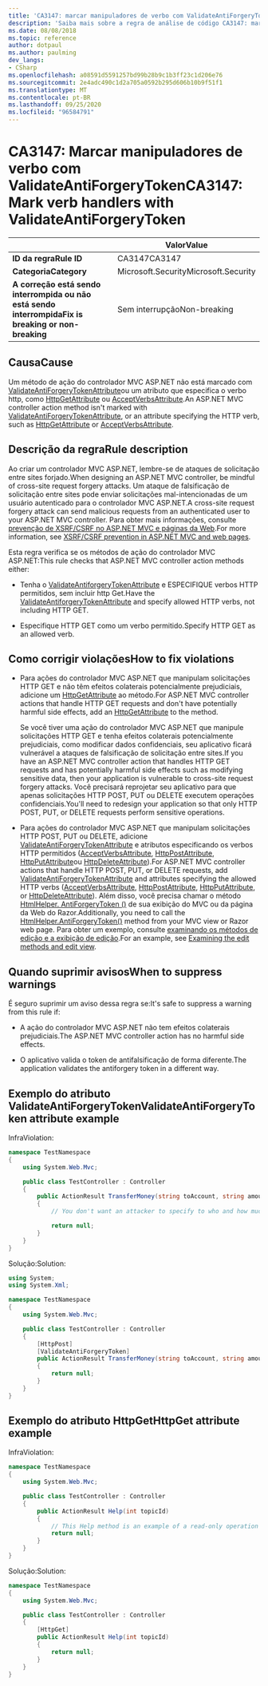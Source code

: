 ```yaml
---
title: 'CA3147: marcar manipuladores de verbo com ValidateAntiForgeryToken (análise de código)'
description: 'Saiba mais sobre a regra de análise de código CA3147: marcar manipuladores de verbo com ValidateAntiForgeryToken'
ms.date: 08/08/2018
ms.topic: reference
author: dotpaul
ms.author: paulming
dev_langs:
- CSharp
ms.openlocfilehash: a08591d5591257bd99b28b9c1b3ff23c1d206e76
ms.sourcegitcommit: 2e4adc490c1d2a705a0592b295d606b10b9f51f1
ms.translationtype: MT
ms.contentlocale: pt-BR
ms.lasthandoff: 09/25/2020
ms.locfileid: "96584791"
---
```

# <a name="ca3147-mark-verb-handlers-with-validateantiforgerytoken"></a><span data-ttu-id="9f27a-103">CA3147: Marcar manipuladores de verbo com ValidateAntiForgeryToken</span><span class="sxs-lookup"><span data-stu-id="9f27a-103">CA3147: Mark verb handlers with ValidateAntiForgeryToken</span></span>

| | <span data-ttu-id="9f27a-104">Valor</span><span class="sxs-lookup"><span data-stu-id="9f27a-104">Value</span></span> |
|-|-|
| <span data-ttu-id="9f27a-105">**ID da regra**</span><span class="sxs-lookup"><span data-stu-id="9f27a-105">**Rule ID**</span></span> |<span data-ttu-id="9f27a-106">CA3147</span><span class="sxs-lookup"><span data-stu-id="9f27a-106">CA3147</span></span>|
| <span data-ttu-id="9f27a-107">**Categoria**</span><span class="sxs-lookup"><span data-stu-id="9f27a-107">**Category**</span></span> |<span data-ttu-id="9f27a-108">Microsoft.Security</span><span class="sxs-lookup"><span data-stu-id="9f27a-108">Microsoft.Security</span></span>|
| <span data-ttu-id="9f27a-109">**A correção está sendo interrompida ou não está sendo interrompida**</span><span class="sxs-lookup"><span data-stu-id="9f27a-109">**Fix is breaking or non-breaking**</span></span> |<span data-ttu-id="9f27a-110">Sem interrupção</span><span class="sxs-lookup"><span data-stu-id="9f27a-110">Non-breaking</span></span>|

## <a name="cause"></a><span data-ttu-id="9f27a-111">Causa</span><span class="sxs-lookup"><span data-stu-id="9f27a-111">Cause</span></span>

<span data-ttu-id="9f27a-112">Um método de ação do controlador MVC ASP.NET não está marcado com [ValidateAntiForgeryTokenAttribute](/previous-versions/aspnet/dd492108(v=vs.118))ou um atributo que especifica o verbo http, como [HttpGetAttribute](/previous-versions/aspnet/ee470993(v%3dvs.118)) ou [AcceptVerbsAttribute](/previous-versions/aspnet/dd470553%28v%3dvs.118%29).</span><span class="sxs-lookup"><span data-stu-id="9f27a-112">An ASP.NET MVC controller action method isn't marked with [ValidateAntiForgeryTokenAttribute](/previous-versions/aspnet/dd492108(v=vs.118)), or an attribute specifying the HTTP verb, such as [HttpGetAttribute](/previous-versions/aspnet/ee470993(v%3dvs.118)) or [AcceptVerbsAttribute](/previous-versions/aspnet/dd470553%28v%3dvs.118%29).</span></span>

## <a name="rule-description"></a><span data-ttu-id="9f27a-113">Descrição da regra</span><span class="sxs-lookup"><span data-stu-id="9f27a-113">Rule description</span></span>

<span data-ttu-id="9f27a-114">Ao criar um controlador MVC ASP.NET, lembre-se de ataques de solicitação entre sites forjado.</span><span class="sxs-lookup"><span data-stu-id="9f27a-114">When designing an ASP.NET MVC controller, be mindful of cross-site request forgery attacks.</span></span> <span data-ttu-id="9f27a-115">Um ataque de falsificação de solicitação entre sites pode enviar solicitações mal-intencionadas de um usuário autenticado para o controlador MVC ASP.NET.</span><span class="sxs-lookup"><span data-stu-id="9f27a-115">A cross-site request forgery attack can send malicious requests from an authenticated user to your ASP.NET MVC controller.</span></span> <span data-ttu-id="9f27a-116">Para obter mais informações, consulte [prevenção de XSRF/CSRF no ASP.NET MVC e páginas da Web](/aspnet/mvc/overview/security/xsrfcsrf-prevention-in-aspnet-mvc-and-web-pages).</span><span class="sxs-lookup"><span data-stu-id="9f27a-116">For more information, see [XSRF/CSRF prevention in ASP.NET MVC and web pages](/aspnet/mvc/overview/security/xsrfcsrf-prevention-in-aspnet-mvc-and-web-pages).</span></span>

<span data-ttu-id="9f27a-117">Esta regra verifica se os métodos de ação do controlador MVC ASP.NET:</span><span class="sxs-lookup"><span data-stu-id="9f27a-117">This rule checks that ASP.NET MVC controller action methods either:</span></span>

- <span data-ttu-id="9f27a-118">Tenha o [ValidateAntiforgeryTokenAttribute](/previous-versions/aspnet/dd492108%28v%3dvs.118%29) e ESPECIFIQUE verbos HTTP permitidos, sem incluir http Get.</span><span class="sxs-lookup"><span data-stu-id="9f27a-118">Have the [ValidateAntiforgeryTokenAttribute](/previous-versions/aspnet/dd492108%28v%3dvs.118%29) and specify allowed HTTP verbs, not including HTTP GET.</span></span>

- <span data-ttu-id="9f27a-119">Especifique HTTP GET como um verbo permitido.</span><span class="sxs-lookup"><span data-stu-id="9f27a-119">Specify HTTP GET as an allowed verb.</span></span>

## <a name="how-to-fix-violations"></a><span data-ttu-id="9f27a-120">Como corrigir violações</span><span class="sxs-lookup"><span data-stu-id="9f27a-120">How to fix violations</span></span>

- <span data-ttu-id="9f27a-121">Para ações do controlador MVC ASP.NET que manipulam solicitações HTTP GET e não têm efeitos colaterais potencialmente prejudiciais, adicione um [HttpGetAttribute](/previous-versions/aspnet/ee470993%28v%3dvs.118%29) ao método.</span><span class="sxs-lookup"><span data-stu-id="9f27a-121">For ASP.NET MVC controller actions that handle HTTP GET requests and don't have potentially harmful side effects, add an [HttpGetAttribute](/previous-versions/aspnet/ee470993%28v%3dvs.118%29) to the method.</span></span>

  <span data-ttu-id="9f27a-122">Se você tiver uma ação do controlador MVC ASP.NET que manipule solicitações HTTP GET e tenha efeitos colaterais potencialmente prejudiciais, como modificar dados confidenciais, seu aplicativo ficará vulnerável a ataques de falsificação de solicitação entre sites.</span><span class="sxs-lookup"><span data-stu-id="9f27a-122">If you have an ASP.NET MVC controller action that handles HTTP GET requests and has potentially harmful side effects such as modifying sensitive data, then your application is vulnerable to cross-site request forgery attacks.</span></span>  <span data-ttu-id="9f27a-123">Você precisará reprojetar seu aplicativo para que apenas solicitações HTTP POST, PUT ou DELETE executem operações confidenciais.</span><span class="sxs-lookup"><span data-stu-id="9f27a-123">You'll need to redesign your application so that only HTTP POST, PUT, or DELETE requests perform sensitive operations.</span></span>

- <span data-ttu-id="9f27a-124">Para ações do controlador MVC ASP.NET que manipulam solicitações HTTP POST, PUT ou DELETE, adicione [ValidateAntiForgeryTokenAttribute](/previous-versions/aspnet/dd492108(v=vs.118)) e atributos especificando os verbos HTTP permitidos ([AcceptVerbsAttribute](/previous-versions/aspnet/dd470553%28v%3dvs.118%29), [HttpPostAttribute](/previous-versions/aspnet/ee264023%28v%3dvs.118%29), [HttpPutAttribute](/previous-versions/aspnet/ee470909%28v%3dvs.118%29)ou [HttpDeleteAttribute](/previous-versions/aspnet/ee470917%28v%3dvs.118%29)).</span><span class="sxs-lookup"><span data-stu-id="9f27a-124">For ASP.NET MVC controller actions that handle HTTP POST, PUT, or DELETE requests, add [ValidateAntiForgeryTokenAttribute](/previous-versions/aspnet/dd492108(v=vs.118)) and attributes specifying the allowed HTTP verbs ([AcceptVerbsAttribute](/previous-versions/aspnet/dd470553%28v%3dvs.118%29), [HttpPostAttribute](/previous-versions/aspnet/ee264023%28v%3dvs.118%29), [HttpPutAttribute](/previous-versions/aspnet/ee470909%28v%3dvs.118%29), or [HttpDeleteAttribute](/previous-versions/aspnet/ee470917%28v%3dvs.118%29)).</span></span> <span data-ttu-id="9f27a-125">Além disso, você precisa chamar o método [HtmlHelper. AntiForgeryToken ()](/previous-versions/aspnet/dd504812%28v%3dvs.118%29) de sua exibição do MVC ou da página da Web do Razor.</span><span class="sxs-lookup"><span data-stu-id="9f27a-125">Additionally, you need to call the [HtmlHelper.AntiForgeryToken()](/previous-versions/aspnet/dd504812%28v%3dvs.118%29) method from your MVC view or Razor web page.</span></span> <span data-ttu-id="9f27a-126">Para obter um exemplo, consulte [examinando os métodos de edição e a exibição de edição](/aspnet/mvc/overview/getting-started/introduction/examining-the-edit-methods-and-edit-view).</span><span class="sxs-lookup"><span data-stu-id="9f27a-126">For an example, see [Examining the edit methods and edit view](/aspnet/mvc/overview/getting-started/introduction/examining-the-edit-methods-and-edit-view).</span></span>

## <a name="when-to-suppress-warnings"></a><span data-ttu-id="9f27a-127">Quando suprimir avisos</span><span class="sxs-lookup"><span data-stu-id="9f27a-127">When to suppress warnings</span></span>

<span data-ttu-id="9f27a-128">É seguro suprimir um aviso dessa regra se:</span><span class="sxs-lookup"><span data-stu-id="9f27a-128">It's safe to suppress a warning from this rule if:</span></span>

- <span data-ttu-id="9f27a-129">A ação do controlador MVC ASP.NET não tem efeitos colaterais prejudiciais.</span><span class="sxs-lookup"><span data-stu-id="9f27a-129">The ASP.NET MVC controller action has no harmful side effects.</span></span>

- <span data-ttu-id="9f27a-130">O aplicativo valida o token de antifalsificação de forma diferente.</span><span class="sxs-lookup"><span data-stu-id="9f27a-130">The application validates the antiforgery token in a different way.</span></span>

## <a name="validateantiforgerytoken-attribute-example"></a><span data-ttu-id="9f27a-131">Exemplo do atributo ValidateAntiForgeryToken</span><span class="sxs-lookup"><span data-stu-id="9f27a-131">ValidateAntiForgeryToken attribute example</span></span>

<span data-ttu-id="9f27a-132">Infra</span><span class="sxs-lookup"><span data-stu-id="9f27a-132">Violation:</span></span>

```csharp
namespace TestNamespace
{
    using System.Web.Mvc;

    public class TestController : Controller
    {
        public ActionResult TransferMoney(string toAccount, string amount)
        {
            // You don't want an attacker to specify to who and how much money to transfer.

            return null;
        }
    }
}
```

<span data-ttu-id="9f27a-133">Solução:</span><span class="sxs-lookup"><span data-stu-id="9f27a-133">Solution:</span></span>

```csharp
using System;
using System.Xml;

namespace TestNamespace
{
    using System.Web.Mvc;

    public class TestController : Controller
    {
        [HttpPost]
        [ValidateAntiForgeryToken]
        public ActionResult TransferMoney(string toAccount, string amount)
        {
            return null;
        }
    }
}
```

## <a name="httpget-attribute-example"></a><span data-ttu-id="9f27a-134">Exemplo do atributo HttpGet</span><span class="sxs-lookup"><span data-stu-id="9f27a-134">HttpGet attribute example</span></span>

<span data-ttu-id="9f27a-135">Infra</span><span class="sxs-lookup"><span data-stu-id="9f27a-135">Violation:</span></span>

```csharp
namespace TestNamespace
{
    using System.Web.Mvc;

    public class TestController : Controller
    {
        public ActionResult Help(int topicId)
        {
            // This Help method is an example of a read-only operation with no harmful side effects.
            return null;
        }
    }
}
```

<span data-ttu-id="9f27a-136">Solução:</span><span class="sxs-lookup"><span data-stu-id="9f27a-136">Solution:</span></span>

```csharp
namespace TestNamespace
{
    using System.Web.Mvc;

    public class TestController : Controller
    {
        [HttpGet]
        public ActionResult Help(int topicId)
        {
            return null;
        }
    }
}
```
